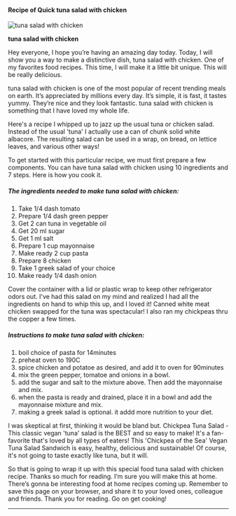             

#### Recipe of Quick tuna salad with chicken

![tuna salad with chicken](https://img-global.cpcdn.com/recipes/62523191/751x532cq70/tuna-salad-with-chicken-recipe-main-photo.jpg)

**tuna salad with chicken**

Hey everyone, I hope you’re having an amazing day today. Today, I will show you a way to make a distinctive dish, tuna salad with chicken. One of my favorites food recipes. This time, I will make it a little bit unique. This will be really delicious.

tuna salad with chicken is one of the most popular of recent trending meals on earth. It’s appreciated by millions every day. It’s simple, it is fast, it tastes yummy. They’re nice and they look fantastic. tuna salad with chicken is something that I have loved my whole life.

Here's a recipe I whipped up to jazz up the usual tuna or chicken salad. Instead of the usual 'tuna' I actually use a can of chunk solid white albacore. The resulting salad can be used in a wrap, on bread, on lettice leaves, and various other ways!

To get started with this particular recipe, we must first prepare a few components. You can have tuna salad with chicken using 10 ingredients and 7 steps. Here is how you cook it.

##### The ingredients needed to make tuna salad with chicken:

1.  Take 1/4 dash tomato
2.  Prepare 1/4 dash green pepper
3.  Get 2 can tuna in vegetable oil
4.  Get 20 ml sugar
5.  Get 1 ml salt
6.  Prepare 1 cup mayonnaise
7.  Make ready 2 cup pasta
8.  Prepare 8 chicken
9.  Take 1 greek salad of your choice
10.  Make ready 1/4 dash onion

Cover the container with a lid or plastic wrap to keep other refrigerator odors out. I've had this salad on my mind and realized I had all the ingredients on hand to whip this up, and I loved it! Canned white meat chicken swapped for the tuna was spectacular! I also ran my chickpeas thru the copper a few times.

##### Instructions to make tuna salad with chicken:

1.  boil choice of pasta for 14minutes
2.  preheat oven to 190C
3.  spice chicken and potatoe as desired, and add it to oven for 90minutes
4.  mix the green pepper, tomatoe and onions in a bowl.
5.  add the sugar and salt to the mixture above. Then add the mayonnaise and mix.
6.  when the pasta is ready and drained, place it in a bowl and add the mayonnaise mixture and mix.
7.  making a greek salad is optional. it addd more nutrition to your diet.

I was skeptical at first, thinking it would be bland but. Chickpea Tuna Salad - This classic vegan 'tuna' salad is the BEST and so easy to make! It's a fan-favorite that's loved by all types of eaters! This 'Chickpea of the Sea' Vegan Tuna Salad Sandwich is easy, healthy, delicious and sustainable! Of course, it's not going to taste exactly like tuna, but it will.

So that is going to wrap it up with this special food tuna salad with chicken recipe. Thanks so much for reading. I’m sure you will make this at home. There’s gonna be interesting food at home recipes coming up. Remember to save this page on your browser, and share it to your loved ones, colleague and friends. Thank you for reading. Go on get cooking!

* * *